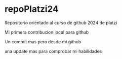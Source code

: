 # repoPlatzi24
Repositorio orientado al curso de github 2024 de platzi

Mi primera contribucion local para github

Un commit mas pero desde mi github

una update mas para comprobar mi habilidades
